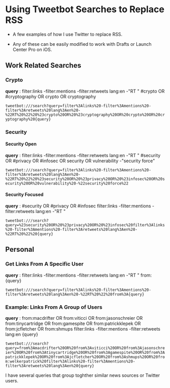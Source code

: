 # Using Tweetbot Searches to Replace RSS

* A few examples of how I use Twitter to replace RSS.

* Any of these can be easily modified to work with Drafts or Launch Center Pro on iOS.


## Work Related Searches
	
### Crypto

**query**
:	filter:links -filter:mentions -filter:retweets lang:en -"RT " #crypto OR #cryptography OR crypto OR cryptography 

`tweetbot:///search?query=filter%3Alinks%20-filter%3Amentions%20-filter%3Aretweets%20lang%3Aen%20-%22RT%20%22%20%23crypto%20OR%20%23cryptography%20OR%20crypto%20OR%20cryptography%20{query}`
	
### Security

#### Security Open

**query**
:	filter:links -filter:mentions -filter:retweets lang:en -"RT " #security OR #privacy OR #infosec OR security OR vulnerability -"security force"

`tweetbot:///search?query=filter%3Alinks%20-filter%3Amentions%20-filter%3Aretweets%20lang%3Aen%20-%22RT%20%22%20%23security%20OR%20%23privacy%20OR%20%23infosec%20OR%20security%20OR%20vulnerability%20-%22security%20force%22`

#### Security Focused

**query**
:	#security OR #privacy OR #infosec filter:links -filter:mentions -filter:retweets lang:en -"RT " 

`tweetbot:///search?query=%23security%20OR%20%23privacy%20OR%20%23infosec%20filter%3Alinks%20-filter%3Amentions%20-filter%3Aretweets%20lang%3Aen%20-%22RT%20%22%20{query}`

## Personal

### Get Links From A Specific User
	
**query**
:	filter:links -filter:mentions -filter:retweets lang:en -"RT " from:{query}
	
`tweetbot:///search?query=filter%3Alinks%20-filter%3Amentions%20-filter%3Aretweets%20lang%3Aen%20-%22RT%20%22%20from%3A{query}`
	
### Example: Links From A Group of Users

**query**
:	from:macdrifter OR from:viticci OR from:jasonschreier OR from:tinycartridge OR from:gamespite OR from:patrickklepek OR from:jcfletcher OR from:shmups filter:links -filter:mentions -filter:retweets lang:en {query}
	
`tweetbot:///search?query=from%3Amacdrifter%20OR%20from%3Aviticci%20OR%20from%3Ajasonschreier%20OR%20from%3Atinycartridge%20OR%20from%3Agamespite%20OR%20from%3Apatrickklepek%20OR%20from%3Ajcfletcher%20OR%20from%3Ashmups%20OR%20from:welkerpatrick%20filter%3Alinks%20-filter%3Amentions%20-filter%3Aretweets%20lang%3Aen%20{query}`

I have several queries that group toghther similar news sources or Twitter users.
	

	
	
	
	
